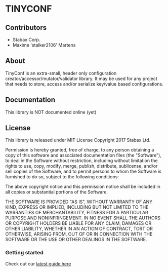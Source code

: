 # TINYCONF #

## Contributors ##
+ Stabax Corp.
+ Maxime 'stalker2106' Martens

## About ##
TinyConf is an extra-small, header only configuration creator/accessor/mutator/validator library.
It may be used for any project that needs to store, access and/or serialize key/value based configurations.

## Documentation ##

This library is NOT documented online (yet)

## License ##

This library is released under MIT License
Copyright 2017 Stabax Ltd.

Permission is hereby granted, free of charge, to any person obtaining a copy of this software and associated documentation files (the "Software"), to deal in the Software without restriction, including without limitation the rights to use, copy, modify, merge, publish, distribute, sublicense, and/or sell copies of the Software, and to permit persons to whom the Software is furnished to do so, subject to the following conditions:

The above copyright notice and this permission notice shall be included in all copies or substantial portions of the Software.

THE SOFTWARE IS PROVIDED "AS IS", WITHOUT WARRANTY OF ANY KIND, EXPRESS OR IMPLIED, INCLUDING BUT NOT LIMITED TO THE WARRANTIES OF MERCHANTABILITY, FITNESS FOR A PARTICULAR PURPOSE AND NONINFRINGEMENT. IN NO EVENT SHALL THE AUTHORS OR COPYRIGHT HOLDERS BE LIABLE FOR ANY CLAIM, DAMAGES OR OTHER LIABILITY, WHETHER IN AN ACTION OF CONTRACT, TORT OR OTHERWISE, ARISING FROM, OUT OF OR IN CONNECTION WITH THE SOFTWARE OR THE USE OR OTHER DEALINGS IN THE SOFTWARE.

### Getting started ###

Check out our [latest guide here](http://stabax.org/doc/tinyconf/)

